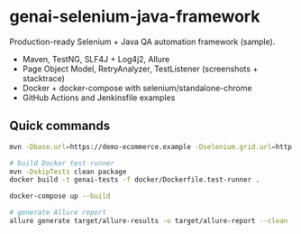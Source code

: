 # genai-selenium-java-framework

Production-ready Selenium + Java QA automation framework (sample).
- Maven, TestNG, SLF4J + Log4j2, Allure
- Page Object Model, RetryAnalyzer, TestListener (screenshots + stacktrace)
- Docker + docker-compose with selenium/standalone-chrome
- GitHub Actions and Jenkinsfile examples

## Quick commands

```bash
mvn -Dbase.url=https://demo-ecommerce.example -Dselenium.grid.url=http://localhost:4444 test

# build Docker test-runner
mvn -DskipTests clean package
docker build -t genai-tests -f docker/Dockerfile.test-runner .

docker-compose up --build

# generate Allure report
allure generate target/allure-results -o target/allure-report --clean
```
